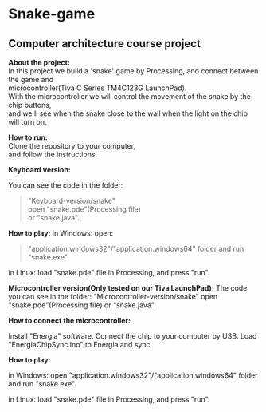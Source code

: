 # Snake-game


## **Computer architecture course project**

**About the project:**</br>
In this project we build a 'snake' game by Processing,
and connect between the game and</br>
microcontroller(Tiva C Series TM4C123G LaunchPad).</br>
With the microcontroller we will control the movement of the snake by the chip buttons,</br>
and we'll see when the snake close to the wall when the light on the chip will turn on.


**How to run:**</br>
Clone the repository to your computer,</br>
and follow the instructions.

**Keyboard version:**</br>

You can see the code in the folder:</br>
>"Keyboard-version/snake"</br>
open "snake.pde"(Processing file)</br>
or "snake.java".

**How to play:**
in Windows:
open:
>"application.windows32"/"application.windows64" 
folder
and run "snake.exe".

in Linux:
load "snake.pde" file in Processing, and press "run".

**Microcontroller version(Only tested on our Tiva LaunchPad):**
The code you can see in the folder:
"Microcontroller-version/snake"
open "snake.pde"(Processing file)
or "snake.java".

**How to connect the microcontroller:**

Install "Energia" software.
Connect the chip to your computer by USB.
Load "EnergiaChipSync.ino" to Energia and sync.

**How to play:**

in Windows:
open "application.windows32"/"application.windows64" folder
and run "snake.exe".

in Linux:
load "snake.pde" file in Processing, and press "run".